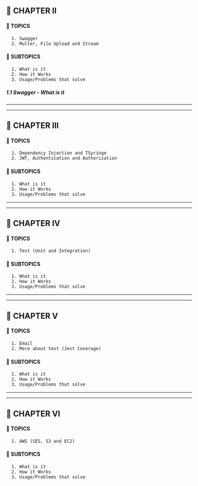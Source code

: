 🔹 CHAPTER II
<br/>
---
#### 📌 TOPICS
      1. Swagger
      2. Multer, File Upload and Stream
#### 🎯 SUBTOPICS
      1. What is it
      2. How it Works
      3. Usage/Problems that solve

##### 1.1 Swagger - What is it


---
---
   
🔹 CHAPTER III
<br/>
---
#### 📌 TOPICS
      1. Dependency Injection and TSyringe
      2. JWT, Authentication and Authorization
#### 🎯 SUBTOPICS
      1. What is it
      2. How it Works
      3. Usage/Problems that solve


---
---

🔹 CHAPTER IV
<br/>
---
#### 📌 TOPICS
      1. Test (Unit and Integration)
#### 🎯 SUBTOPICS
      1. What is it
      2. How it Works
      3. Usage/Problems that solve


---
---

🔹 CHAPTER V
<br/>
---
#### 📌 TOPICS
      1. Email
      2. More about test (Jest Coverage)
#### 🎯 SUBTOPICS
      1. What is it
      2. How it Works
      3. Usage/Problems that solve


---
---

🔹 CHAPTER VI
<br/>
---
#### 📌 TOPICS
      1. AWS (SES, S3 and EC2)
#### 🎯 SUBTOPICS
      1. What is it
      2. How it Works
      3. Usage/Problems that solve
